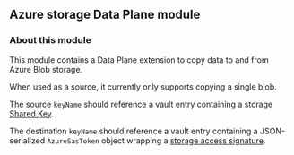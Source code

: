 ## Azure storage Data Plane module

### About this module

This module contains a Data Plane extension to copy data to and from Azure Blob storage.

When used as a source, it currently only supports copying a single blob.

The source `keyName` should reference a vault entry containing a storage [Shared Key](https://docs.microsoft.com/rest/api/storageservices/authorize-with-shared-key).

The destination `keyName` should reference a vault entry containing a JSON-serialized `AzureSasToken` object wrapping a [storage access signature](https://docs.microsoft.com/azure/storage/common/storage-sas-overview).
